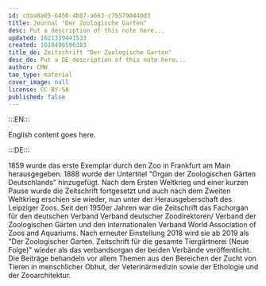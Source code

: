 ```yaml
---
id: cdaa8a05-6456-4b87-a663-c755790440d3
title: Journal "Der Zoologische Garten"
desc: Put a description of this note here...
updated: 1621339441533
created: 1618496596303
title_de: Zeitschrift "Der Zoologische Garten"
desc_de: Put a DE description of this note here...
author: CMW
tao_type: material
cover_image: null
license: CC BY-SA
published: false
---
```


:::EN:::

English content goes here.

:::DE:::

1859 wurde das erste Exemplar durch den Zoo in Frankfurt am Main herausgegeben. 1888 wurde der Untertitel "Organ der Zoologischen Gärten Deutschlands" hinzugefügt. Nach dem Ersten Weltkrieg und einer kurzen Pause wurde die Zeitschrift fortgesetzt und auch nach dem Zweiten Weltkrieg erschien sie wieder, nun unter der Herausgeberschaft des Leipziger Zoos. Seit den 1950er Jahren war die Zeitschrift das Fachorgan für den deutschen Verband  Verband deutscher Zoodirektoren/ Verband der Zoologischen Gärten und den internationalen Verband  World Association of Zoos and Aquariums. Nach erneuter Einstellung 2018 wird sie ab 2019 als "Der Zoologischer Garten. Zeitschrift für die gesamte Tiergärtnerei (Neue Folge)" wieder als das verbandsorgan der beiden Verbände veröffentlicht. Die Beiträge behandeln vor allem Themen aus den Bereichen der Zucht von Tieren in menschlicher Obhut, der Veterinärmedizin sowie der Ethologie und der Zooarchitektur.
